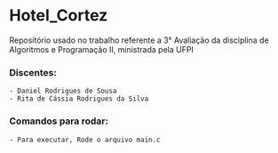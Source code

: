 # Hotel_Cortez
Repositório usado no trabalho referente a 3° Avaliação da disciplina de Algoritmos e Programação II, ministrada pela UFPI


### Discentes:
    - Daniel Rodrigues de Sousa
    - Rita de Cássia Rodrigues da Silva

### Comandos para rodar:
    - Para executar, Rode o arquivo main.c
<br>